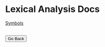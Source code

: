 # Lexical Analysis Docs

[Symbols](./symbol_guide.md)

<br/>

<form method="get" action="../">
	<button type="submit">Go Back</button>
</form>

